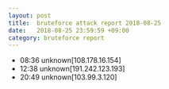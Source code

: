 ```yaml
---
layout: post
title:  bruteforce attack report 2018-08-25
date:   2018-08-25 23:59:59 +09:00
category: bruteforce report
---
```


* 08:36 unknown[108.178.16.154]
* 12:38 unknown[191.242.123.193]
* 20:49 unknown[103.99.3.120]
